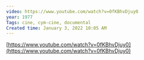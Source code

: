 ```yaml
---
video: https://www.youtube.com/watch?v=0fKBhvDjuy0
year: 1977
Tags: cine, cym-cine, documental
Created time: January 3, 2022 10:05 AM
---
```

[https://www.youtube.com/watch?v=0fKBhvDjuy0](https://www.youtube.com/watch?v=0fKBhvDjuy0)
